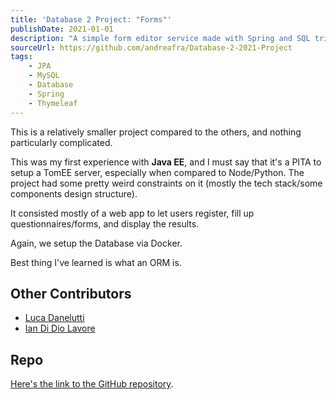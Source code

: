 ```yaml
---
title: 'Database 2 Project: "Forms"'
publishDate: 2021-01-01
description: "A simple form editor service made with Spring and SQL triggers."
sourceUrl: https://github.com/andreafra/Database-2-2021-Project
tags:
    - JPA
    - MySQL
    - Database
    - Spring
    - Thymeleaf
---
```


This is a relatively smaller project compared to the others, and nothing particularly complicated.

This was my first experience with **Java EE**, and I must say that it's a PITA to setup a TomEE server, especially when compared to Node/Python. The project had some pretty weird constraints on it (mostly the tech stack/some components design structure).

It consisted mostly of a web app to let users register, fill up questionnaires/forms, and display the results.

Again, we setup the Database via Docker.

Best thing I've learned is what an ORM is.

## Other Contributors

-   [Luca Danelutti](https://github.com/LucaDanelutti)
-   [Ian Di Dio Lavore](https://github.com/ian-ofgod)

## Repo

[Here's the link to the GitHub repository](https://github.com/andreafra/Database-2-2021-Project).
